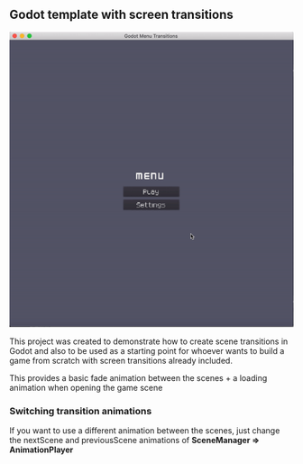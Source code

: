 ## Godot template with screen transitions

![](example/record.gif)

This project was created to demonstrate how to create scene transitions in Godot and also to be used as a starting point for whoever wants to build a game from scratch with screen transitions already included.

This provides a basic fade animation between the scenes + a loading animation when opening the game scene

### Switching transition animations

If you want to use a different animation between the scenes, just change the nextScene and previousScene animations of **SceneManager => AnimationPlayer**
